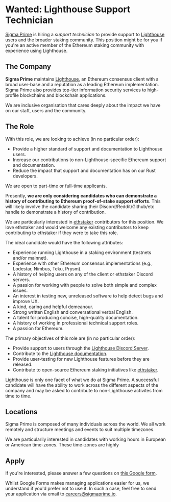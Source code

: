 # Wanted: Lighthouse Support Technician

[Lighthouse]: https://github.com/sigp/lighthouse
[Sigma Prime]: https://sigmaprime.io/
[ethstaker]: https://www.reddit.com/r/ethstaker/

[Sigma Prime]() is hiring a *support technician* to provide support to
[Lighthouse]() users and the broader staking
community. This position might be for you if you're an active member of the
Ethereum staking community with experience using Lighthouse.

## The Company

**Sigma Prime** maintains [Lighthouse][], an Ethereum consensus client with a
broad user-base and a reputation as a leading Ethereum implementation.  Sigma
Prime also provides top-tier information security services to high-profile
blockchains and blockchain applications.

We are inclusive organisation that cares deeply about the impact we have on our
staff, users and the community.

## The Role

With this role, we are looking to achieve (in no particular order):

- Provide a higher standard of support and documentation to Lighthouse users.
- Increase our contributions to non-Lighthouse-specific Ethereum support and documentation.
- Reduce the impact that support and documentation has on our Rust developers.

We are open to part-time or full-time applicants.

Presently, **we are only considering candidates who can demonstrate a history of
contributing to Ethereum proof-of-stake support efforts**. This will likely
involve the candidate sharing their Discord/Reddit/Github/etc handle to
demonstrate a history of contribution.

We are particularly interested in [ethstaker][] contributors for this position.
We love ethstaker and would welcome any existing contributors to keep
contributing to ethstaker if they were to take this role.

The ideal candidate would have the following attributes:

- Experience running Lighthouse in a staking environment (testnets and/or mainnet).
- Experience with other Ethereum consensus implementations (e.g., Lodestar, Nimbus, Teku, Prysm).
- A history of helping users on any of the client or ethstaker Discord servers.
- A passion for working with people to solve both simple and complex issues.
- An interest in testing new, unreleased software to help detect bugs and improve UX.
- A kind, caring and helpful demeanour.
- Strong written English and conversational verbal English.
- A talent for producing concise, high-quality documentation.
- A history of working in professional technical support roles.
- A passion for Ethereum.

The primary objectives of this role are (in no particular order):

- Provide support to users through the [Lighthouse Discord Server](https://discord.gg/cyAszAh).
- Contribute to the [Lighthouse documentation](https://lighthouse-book.sigmaprime.io).
- Provide user-testing for new Lighthouse features before they are released.
- Contribute to open-source Ethereum staking initiatives like [ethstaker][].

Lighthouse is only one facet of what we do at Sigma Prime. A successful
candidate will have the ability to work across the different aspects of the
company and may be asked to contribute to non-Lighthouse activites from time to
time.

## Locations

Sigma Prime is composed of many individuals across the world. We all work
remotely and structure meetings and events to suit multiple timezones.

We are particularily interested in candidates with working hours in European or
American time-zones. These time-zones are highly 

## Apply

If you're interested, please answer a few questions on [this Google form](https://docs.google.com/forms/d/1VUzaYrpPvT5BnbRTfYwOpeBAoG1bBEylOFgB8qvg8mI).

Whilst Google Forms makes managing applications easier for us, we understand if
you'd prefer not to use it. In such a case, feel free to send your application
via email to [careers@sigmaprime.io](mailto:careers@sigmaprime.io).